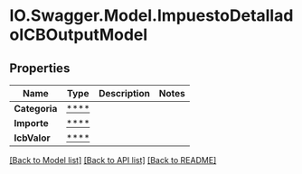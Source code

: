 # IO.Swagger.Model.ImpuestoDetalladoICBOutputModel
## Properties

Name | Type | Description | Notes
------------ | ------------- | ------------- | -------------
**Categoria** | [****](.md) |  | 
**Importe** | [****](.md) |  | 
**IcbValor** | [****](.md) |  | 

[[Back to Model list]](../README.md#documentation-for-models) [[Back to API list]](../README.md#documentation-for-api-endpoints) [[Back to README]](../README.md)

